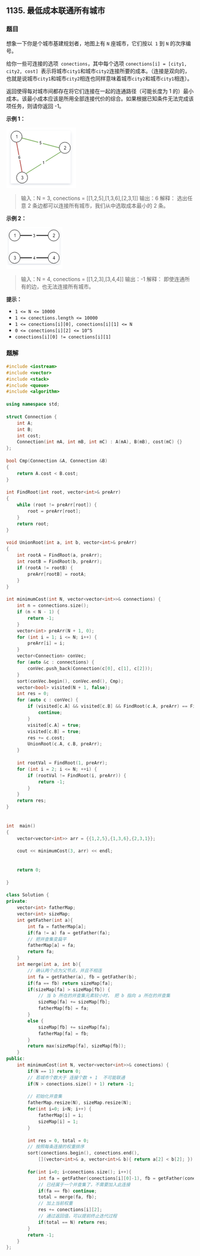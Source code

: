 ## 1135. 最低成本联通所有城市

### 题目

想象一下你是个城市基建规划者，地图上有 `N` 座城市，它们按以` 1` 到 `N` 的次序编号。

给你一些可连接的选项` conections`，其中每个选项 `conections[i] = [city1, city2, cost] `表示将城市` city1 `和城市` city2 `连接所要的成本。（连接是双向的，也就是说城市` city1 `和城市` city2 `相连也同样意味着城市` city2 `和城市` city1 `相连）。

返回使得每对城市间都存在将它们连接在一起的连通路径（可能长度为 1 的）最小成本。该最小成本应该是所用全部连接代价的综合。如果根据已知条件无法完成该项任务，则请你返回 -1。

**示例 1：**

![1](pic/93c2fd5331db4d0789990ad7f2f4bfeb-1636282243479.png)


> 输入：N = 3, conections = [[1,2,5],[1,3,6],[2,3,1]]
> 输出：6
> 解释：
> 选出任意 2 条边都可以连接所有城市，我们从中选取成本最小的 2 条。

**示例 2：**

![2](pic/655920e44e8940b59b6d699efa4d0b53-1636282257934.png)


> 输入：N = 4, conections = [[1,2,3],[3,4,4]]
> 输出：-1
> 解释： 
> 即使连通所有的边，也无法连接所有城市。



**提示：**

- `1 <= N <= 10000`
- `1 <= conections.length <= 10000`
- `1 <= conections[i][0], conections[i][1] <= N`
- `0 <= conections[i][2] <= 10^5`
- `conections[i][0] != conections[i][1]`



### 题解

```C++
#include <iostream>
#include <vector>
#include <stack>
#include <queue>
#include <algorithm>

using namespace std;

struct Connection {
    int A;
    int B;
    int cost;
    Connection(int mA, int mB, int mC) : A(mA), B(mB), cost(mC) {}
};

bool Cmp(Connection &A, Connection &B)
{
    return A.cost < B.cost;
}

int FindRoot(int root, vector<int>& preArr)
{
    while (root != preArr[root]) {
        root = preArr[root];
    }
    return root;
}

void UnionRoot(int a, int b, vector<int>& preArr)
{
    int rootA = FindRoot(a, preArr);
    int rootB = FindRoot(b, preArr);
    if (rootA != rootB) {
        preArr[rootB] = rootA;
    }
}

int minimumCost(int N, vector<vector<int>>& connections) {
    int n = connections.size();
    if (n < N - 1) {
        return -1;
    }
    vector<int> preArr(N + 1, 0);
    for (int i = 1; i <= N; i++) {
        preArr[i] = i;
    }
    vector<Connection> conVec;
    for (auto &c : connections) {
        conVec.push_back(Connection(c[0], c[1], c[2]));
    }
    sort(conVec.begin(), conVec.end(), Cmp);
    vector<bool> visited(N + 1, false);
    int res = 0;
    for (auto c : conVec) {
        if (visited[c.A] && visited[c.B] && FindRoot(c.A, preArr) == FindRoot(c.B, preArr)) {
            continue;
        }
        visited[c.A] = true;
        visited[c.B] = true;
        res += c.cost;
        UnionRoot(c.A, c.B, preArr);
    }

    int rootVal = FindRoot(1, preArr);
    for (int i = 2; i <= N; ++i) {
        if (rootVal != FindRoot(i, preArr)) {
            return -1;
        }
    }
    return res;
}


int  main()
{
    vector<vector<int>> arr = {{1,2,5},{1,3,6},{2,3,1}};

    cout << minimumCost(3, arr) << endl;


	return 0;

}

class Solution {
private:
    vector<int> fatherMap;
    vector<int> sizeMap;
    int getFather(int a){
        int fa = fatherMap[a];
        if(fa != a) fa = getFather(fa);
        // 把并查集变扁平
        fatherMap[a] = fa;
        return fa;
    }
    int merge(int a, int b){
        // 确认两个点为父节点，并且不相连
        int fa = getFather(a), fb = getFather(b);
        if(fa == fb) return sizeMap[fa];
        if(sizeMap[fa] > sizeMap[fb]) {
            // 当 b 所在的并查集元素较小时， 把 b 指向 a 所在的并查集
            sizeMap[fa] += sizeMap[fb];
            fatherMap[fb] = fa;
        }
        else {
            sizeMap[fb] += sizeMap[fa];
            fatherMap[fa] = fb;
        }
        return max(sizeMap[fa], sizeMap[fb]);
    }
public:
    int minimumCost(int N, vector<vector<int>>& conections) {
        if(N == 1) return 0;
        // 若城市个数大于 连接个数 + 1  不可能联通
        if(N > conections.size() + 1) return -1;

        // 初始化并查集
        fatherMap.resize(N), sizeMap.resize(N);
        for(int i=0; i<N; i++) {
            fatherMap[i] = i;
            sizeMap[i] = 1;
        }

        int res = 0, total = 0;
        // 按照每条连接的权重排序
        sort(conections.begin(), conections.end(),
            [](vector<int>& a, vector<int>& b){ return a[2] < b[2]; });

        for(int i=0; i<conections.size(); i++){
            int fa = getFather(conections[i][0]-1), fb = getFather(conections[i][1]-1);
            // 已经属于一个并查集了，不需要加入此连接
            if(fa == fb) continue;
            total = merge(fa, fb);
            // 加上当前权重
            res += conections[i][2];
            // 通过返回值，可以提前终止迭代过程
            if(total == N) return res;
        }
        return -1;
    }
};
```